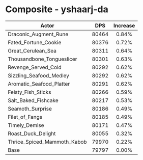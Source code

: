 # Composite - yshaarj-da
| Actor | DPS | Increase |
|---|:---:|:---:|
|Draconic_Augment_Rune|80464|0.84%|
|Fated_Fortune_Cookie|80376|0.72%|
|Great_Cerulean_Sea|80311|0.64%|
|Thousandbone_Tongueslicer|80301|0.63%|
|Revenge_Served_Cold|80292|0.62%|
|Sizzling_Seafood_Medley|80292|0.62%|
|Aromatic_Seafood_Platter|80291|0.62%|
|Feisty_Fish_Sticks|80266|0.59%|
|Salt_Baked_Fishcake|80217|0.53%|
|Seamoth_Surprise|80186|0.49%|
|Filet_of_Fangs|80185|0.49%|
|Timely_Demise|80171|0.47%|
|Roast_Duck_Delight|80055|0.32%|
|Thrice_Spiced_Mammoth_Kabob|79970|0.22%|
|Base|79797|0.00%|
